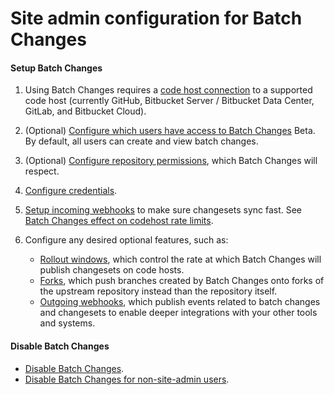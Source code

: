 # Site admin configuration for Batch Changes

#### Setup Batch Changes 

1. Using Batch Changes requires a [code host connection](../../admin/external_services/index.md) to a supported code host (currently GitHub, Bitbucket Server / Bitbucket Data Center, GitLab, and Bitbucket Cloud).

1. (Optional) [Configure which users have access to Batch Changes](../../admin/access_control/batch-changes.md) <span class="badge badge-beta">Beta</span>. By default, all users can create and view batch changes.

1. (Optional) [Configure repository permissions](../../admin/permissions/index.md), which Batch Changes will respect.

1. [Configure credentials](configuring_credentials.md).

1. [Setup incoming webhooks](../../admin/config/webhooks/incoming.md) to make sure changesets sync fast. See [Batch Changes effect on codehost rate limits](../references/requirements.md#batch-changes-effect-on-code-host-rate-limits).

1. Configure any desired optional features, such as:
    * [Rollout windows](../../admin/config/batch_changes.md#rollout-windows), which control the rate at which Batch Changes will publish changesets on code hosts.
    * [Forks](../../admin/config/batch_changes.md#forks), which push branches created by Batch Changes onto forks of the upstream repository instead than the repository itself.
    * [Outgoing webhooks](../../admin/config/webhooks/outgoing.md), which publish events related to batch changes and changesets to enable deeper integrations with your other tools and systems.

#### Disable Batch Changes
- [Disable Batch Changes](../explanations/permissions_in_batch_changes.md#disabling-batch-changes).
- [Disable Batch Changes for non-site-admin users](../explanations/permissions_in_batch_changes.md#disabling-batch-changes-for-non-site-admin-users).
